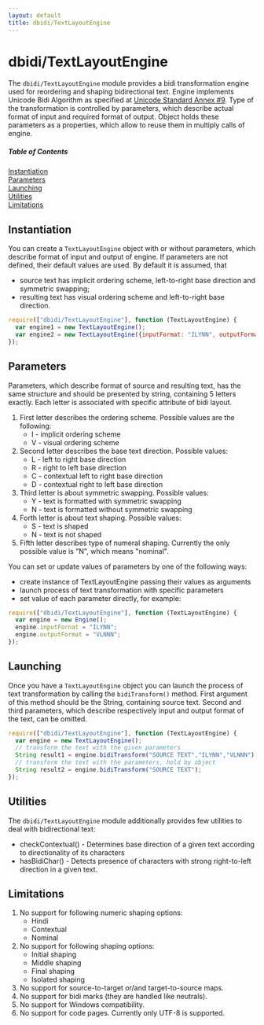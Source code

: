 ```yaml
---
layout: default
title: dbidi/TextLayoutEngine
---
```


# dbidi/TextLayoutEngine

The `dbidi/TextLayoutEngine` module provides a bidi transformation engine used for reordering and shaping bidirectional text.
Engine implements Unicode Bidi Algorithm as specified at [Unicode Standard Annex #9](http://www.unicode.org/reports/tr9/).
Type of the transformation is controlled by parameters, which describe actual format of input and required format of output.
Object holds these parameters as a properties, which allow to reuse them in multiply calls of engine.

##### Table of Contents
[Instantiation](#instantiation)  
[Parameters](#parameters)  
[Launching](#launching)  
[Utilities](#utilities)  
[Limitations](#limitations)    

<a name="instantiation"></a>
## Instantiation

You can create a `TextLayoutEngine` object with or without parameters, which describe format of input and output of engine.
If parameters are not defined, their default values are used. By default it is assumed, that
* source text has implicit ordering scheme, left-to-right base direction and symmetric swapping;
* resulting text has visual ordering scheme and left-to-right base direction.

```js
require(["dbidi/TextLayoutEngine"], function (TextLayoutEngine) {
  var engine1 = new TextLayoutEngine();
  var engine2 = new TextLayoutEngine({inputFormat: "ILYNN", outputFormat: "VLNNN"});
});
```

<a name="parameters"></a>
## Parameters

Parameters, which describe format of source and resulting text, has the same structure and should be presented by string, containing 5 letters exactly.
Each letter is associated with specific attribute of bidi layout.

1. First letter describes the ordering scheme. Possible values are the following:
   * I  -  implicit ordering scheme
   * V  -  visual ordering scheme
2. Second letter describes the base text direction. Possible values:
   * L  -  left to right base direction
   * R  -  right to left base direction
   * C  -  contextual left to right base direction
   * D  -  contextual right to left base direction
3. Third letter is about symmetric swapping. Possible values:
   * Y  -  text is formatted with symmetric swapping
   * N  -  text is formatted without symmetric swapping
4. Forth letter is about text shaping. Possible values:
   * S  -  text is shaped
   * N  -  text is not shaped
5. Fifth letter describes type of numeral shaping. Currently the only possible value is "N", which means "nominal".

You can set or update values of parameters by one of the following ways:
* create instance of TextLayoutEngine passing their values as arguments
* launch process of text transformation with specific parameters
* set value of each parameter directly, for example:

```js
require(["dbidi/TextLayoutEngine"], function (TextLayoutEngine) {
  var engine = new Engine();
  engine.inputFornat = "ILYNN";
  engine.outputFormat = "VLNNN";
});
```

<a name="launching"></a>
## Launching

Once you have a `TextLayoutEngine` object you can launch the process of text transformation by calling the `bidiTransform()` method.
First argument of this method should be the String, containing source text. Second and third parameters, which describe respectively input and output format of the text, can be omitted. 
 
```js
require(["dbidi/TextLayoutEngine"], function (TextLayoutEngine) {
  var engine = new TextLayoutEngine();
  // transform the text with the given parameters
  String result1 = engine.bidiTransform("SOURCE TEXT","ILYNN","VLNNN");
  // transform the text with the parameters, hold by object
  String result2 = engine.bidiTransform("SOURCE TEXT");
});
```

<a name="utilities"></a>
## Utilities

The `dbidi/TextLayoutEngine` module additionally provides few utilities to deal with bidirectional text:

* checkContextual() -  Determines base direction of a given text according to directionality of its characters
* hasBidiChar() - Detects presence of characters with strong right-to-left direction in a given text. 

<a name="limitations"></a>
## Limitations

1. No support for following numeric shaping options:
   * Hindi
   * Contextual 
   * Nominal
2. No support for following shaping options:
   * Initial shaping
   * Middle shaping
   * Final shaping
   * Isolated shaping
3. No support for source-to-target or/and target-to-source maps.
4. No support for bidi marks (they are handled like neutrals).
5. No support for Windows compatibility.
6. No support for code pages. Currently only UTF-8 is supported.